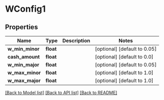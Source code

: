 # WConfig1

## Properties
Name | Type | Description | Notes
------------ | ------------- | ------------- | -------------
**w_min_minor** | **float** |  | [optional] [default to 0.05]
**cash_amount** | **float** |  | [optional] [default to 0.0]
**w_min_major** | **float** |  | [optional] [default to 0.05]
**w_max_minor** | **float** |  | [optional] [default to 1.0]
**w_max_major** | **float** |  | [optional] [default to 1.0]

[[Back to Model list]](../README.md#documentation-for-models) [[Back to API list]](../README.md#documentation-for-api-endpoints) [[Back to README]](../README.md)


